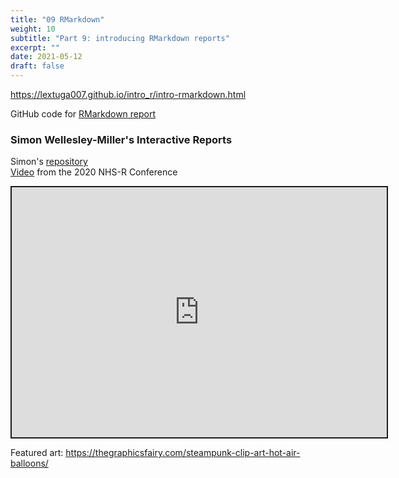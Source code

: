```yaml
---
title: "09 RMarkdown"
weight: 10
subtitle: "Part 9: introducing RMarkdown reports"
excerpt: ""
date: 2021-05-12
draft: false
---
```


https://lextuga007.github.io/intro_r/intro-rmarkdown.html

<i class="fab fa-github"></i> GitHub code for [RMarkdown report](https://github.com/Lextuga007/intro_r/blob/feature_conversion/intro-rmarkdown.Rmd)

### Simon Wellesley-Miller's Interactive Reports
<i class="fab fa-github"></i> Simon's [repository](https://github.com/SimonW-M/Markdown)</br>
<i class="fab fa-youtube"></i> [Video](https://www.youtube.com/watch?v=VATINtNWpH0) from the 2020 NHS-R Conference

<iframe src="https://lextuga007.github.io/intro_r/intro-rmarkdown.html" width="600" height="400" style="border:2px solid currentColor;" loading="lazy" allowfullscreen></iframe> <script>fitvids('.shareagain', {players: 'iframe'});</script>

Featured art: https://thegraphicsfairy.com/steampunk-clip-art-hot-air-balloons/
